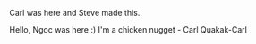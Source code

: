 

Carl was here and Steve made this.

Hello, Ngoc was here :)
I'm a chicken nugget - Carl
Quakak-Carl
